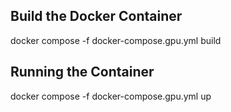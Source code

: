 ## Build the Docker Container

docker compose -f docker-compose.gpu.yml build

## Running the Container

docker compose -f docker-compose.gpu.yml up